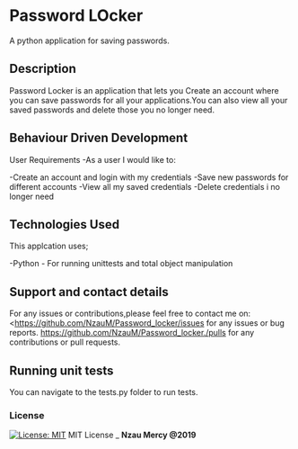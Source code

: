 # Password LOcker

A python application for saving passwords.

## Description

Password Locker is an application that lets you Create an account where you can save passwords for all your applications.You can also view all your saved passwords and 
delete those you no longer need.

## Behaviour  Driven Development

User Requirements
-As a user I would like to:

-Create an account and login with my credentials
-Save new passwords for different accounts
-View all my saved credentials
-Delete credentials i no longer need

## Technologies Used

This applcation uses;

-Python - For running unittests and total object manipulation

## Support and contact details

For any issues or contributions,please feel free to contact me on:
<<https://github.com/NzauM/Password_locker/issues> for any issues or bug reports.
<https://github.com/NzauM/Password_locker./pulls> for any contributions or pull requests.

## Running unit tests

You can navigate to the tests.py folder to run tests.

### License

[![License: MIT](https://img.shields.io/badge/License-MIT-yellow.svg)](https://opensource.org/licenses/MIT)
MIT License
\_ **Nzau Mercy @2019**
